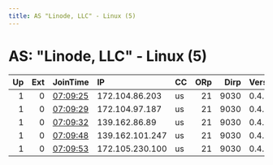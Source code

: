 ```yaml
---
title: AS "Linode, LLC" - Linux (5)
---
```


# AS: "Linode, LLC" - Linux (5)

|   Up |   Ext | JoinTime                                                                                              | IP              | CC   |   ORp |   Dirp | Version   | Contact        | Nickname   |   eFamMembers |
|-----:|------:|:------------------------------------------------------------------------------------------------------|:----------------|:-----|------:|-------:|:----------|:---------------|:-----------|--------------:|
|    1 |     0 | [07:09:25](https://nusenu.github.io/OrNetStats/w/relay/A4B2DDA181305613D646CDC681662948DD05CE24.html) | 172.104.86.203  | us   |    21 |   9030 | 0.4.2.7   | HelloFreeWorld | HelloWorld |             1 |
|    1 |     0 | [07:09:29](https://nusenu.github.io/OrNetStats/w/relay/6EDBBCFFD9F9282B0C6DDD2C9B5AF4BD89A83AC0.html) | 172.104.97.187  | us   |    21 |   9030 | 0.4.2.7   | HelloFreeWorld | HelloWorld |             1 |
|    1 |     0 | [07:09:32](https://nusenu.github.io/OrNetStats/w/relay/B17B6D3D00E92661ECB07BECB5D841AB8CB87394.html) | 139.162.86.89   | us   |    21 |   9030 | 0.4.2.7   | HelloFreeWorld | HelloWorld |             1 |
|    1 |     0 | [07:09:48](https://nusenu.github.io/OrNetStats/w/relay/07F1837BEC32EDE9DA06AEED58064BF92C750B15.html) | 139.162.101.247 | us   |    21 |   9030 | 0.4.2.7   | HelloFreeWorld | HelloWorld |             1 |
|    1 |     0 | [07:09:53](https://nusenu.github.io/OrNetStats/w/relay/6C8026CE600CF08F4B70C3F6B8975C3E1CA1867C.html) | 172.105.230.100 | us   |    21 |   9030 | 0.4.2.7   | HelloFreeWorld | HelloWorld |             1 |
